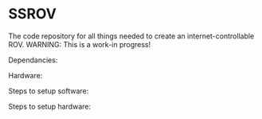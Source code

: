 # SSROV
The code repository for all things needed to create an internet-controllable ROV. 
WARNING: This is a work-in progress!

Dependancies:

Hardware:

Steps to setup software:

Steps to setup hardware:
